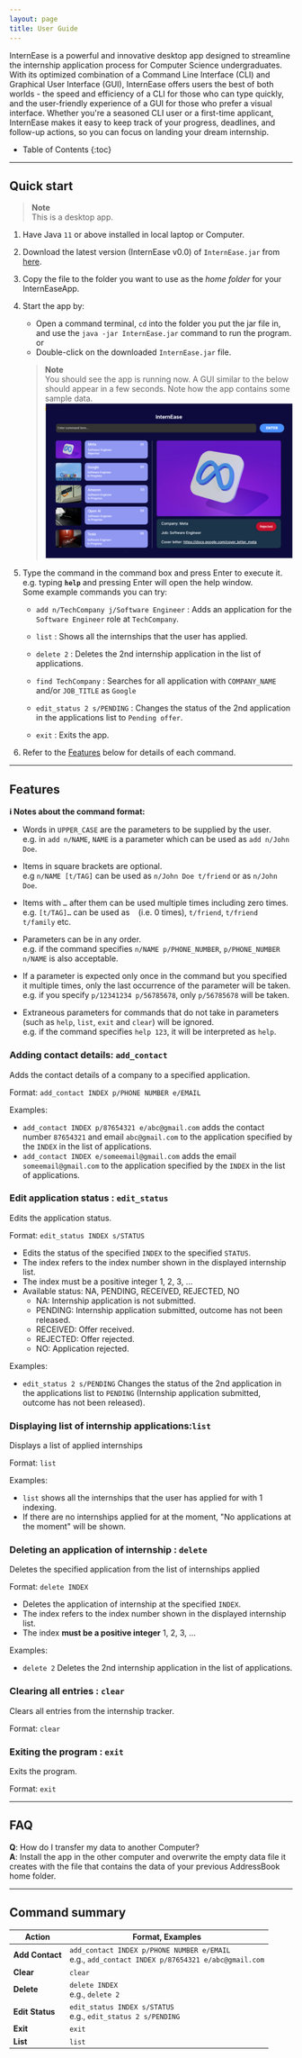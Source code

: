 ```yaml
---
layout: page
title: User Guide
---
```


InternEase is a powerful and innovative desktop app designed to streamline the internship application process for Computer Science undergraduates. With its optimized combination of a Command Line Interface (CLI) and Graphical User Interface (GUI), InternEase offers users the best of both worlds - the speed and efficiency of a CLI for those who can type quickly, and the user-friendly experience of a GUI for those who prefer a visual interface. Whether you're a seasoned CLI user or a first-time applicant, InternEase makes it easy to keep track of your progress, deadlines, and follow-up actions, so you can focus on landing your dream internship.

* Table of Contents
  {:toc}

--------------------------------------------------------------------------------------------------------------------

## Quick start

> **Note**<br>
> This is a desktop app.

1. Have Java `11` or above installed in local laptop or Computer.

2. Download the latest version (InternEase v0.0) of `InternEase.jar` from [here](https://github.com/AY2223S2-CS2103T-W15-4/tp/releases).<br>

3. Copy the file to the folder you want to use as the _home folder_ for your InternEaseApp.

4. Start the app by:
    - Open a command terminal, `cd` into the folder you put the jar file in, and use the `java -jar InternEase.jar` command to run the program.<br>
      or
    - Double-click on the downloaded `InternEase.jar` file.<br>
   > **Note**<br>
   > You should see the app is running now. A GUI similar to the below should appear in a few seconds. Note how the app contains some sample data.<br>
   ![Ui](images/Ui.png)

5. Type the command in the command box and press Enter to execute it. e.g. typing **`help`** and pressing Enter will open the help window.<br>
   Some example commands you can try:

    * `add n/TechCompany j/Software Engineer` : Adds an application for the `Software Engineer` role at `TechCompany`.

    * `list` : Shows all the internships that the user has applied.

    * `delete 2` : Deletes the 2nd internship application in the list of applications.

    * `find TechCompany` : Searches for all application with `COMPANY_NAME` and/or `JOB_TITLE` as `Google`

    * `edit_status 2 s/PENDING` : Changes the status of the 2nd application in the applications list to `Pending offer`.

    * `exit` : Exits the app.

6. Refer to the [Features](#features) below for details of each command.

--------------------------------------------------------------------------------------------------------------------

## Features

<div markdown="block" class="alert alert-info">

**:information_source: Notes about the command format:**<br>

* Words in `UPPER_CASE` are the parameters to be supplied by the user.<br>
  e.g. in `add n/NAME`, `NAME` is a parameter which can be used as `add n/John Doe`.

* Items in square brackets are optional.<br>
  e.g `n/NAME [t/TAG]` can be used as `n/John Doe t/friend` or as `n/John Doe`.

* Items with `…`​ after them can be used multiple times including zero times.<br>
  e.g. `[t/TAG]…​` can be used as ` ` (i.e. 0 times), `t/friend`, `t/friend t/family` etc.

* Parameters can be in any order.<br>
  e.g. if the command specifies `n/NAME p/PHONE_NUMBER`, `p/PHONE_NUMBER n/NAME` is also acceptable.

* If a parameter is expected only once in the command but you specified it multiple times, only the last occurrence of the parameter will be taken.<br>
  e.g. if you specify `p/12341234 p/56785678`, only `p/56785678` will be taken.

* Extraneous parameters for commands that do not take in parameters (such as `help`, `list`, `exit` and `clear`) will be ignored.<br>
  e.g. if the command specifies `help 123`, it will be interpreted as `help`.

</div>

### Adding contact details: `add_contact`

Adds the contact details of a company to a specified application.

Format: `add_contact INDEX p/PHONE NUMBER e/EMAIL`

Examples:
* `add_contact INDEX p/87654321 e/abc@gmail.com` adds the contact number `87654321` and email `abc@gmail.com` to the application specified by the `INDEX` in the list of applications.
* `add_contact INDEX e/someemail@gmail.com` adds the email `someemail@gmail.com` to the application specified by the `INDEX` in the list of applications.

### Edit application status : `edit_status`

Edits the application status.

Format: `edit_status INDEX s/STATUS`
- Edits the status of the specified `INDEX` to the specified `STATUS`.
- The index refers to the index number shown in the displayed internship list.
- The index must be a positive integer 1, 2, 3, …​
- Available status: NA, PENDING, RECEIVED, REJECTED, NO
    - NA: Internship application is not submitted.
    - PENDING: Internship application submitted, outcome has not been released.
    - RECEIVED: Offer received.
    - REJECTED: Offer rejected.
    - NO: Application rejected.

Examples:
* `edit_status 2 s/PENDING` Changes the status of the 2nd application in the applications list to `PENDING` (Internship application submitted, outcome has not been released).

### Displaying list of internship applications:`list`

Displays a list of applied internships

Format: `list`

Examples:

* `list` shows all the internships that the user has applied for with 1 indexing.
* If there are no internships applied for at the moment,
  "No applications at the moment" will be shown.

### Deleting an application of internship : `delete`

Deletes the specified application from the list of internships applied

Format: `delete INDEX`

* Deletes the application of internship at the specified `INDEX`.
* The index refers to the index number shown in the displayed internship list.
* The index **must be a positive integer** 1, 2, 3, …​

Examples:
* `delete 2` Deletes the 2nd internship application in the list of applications.

### Clearing all entries : `clear`

Clears all entries from the internship tracker.

Format: `clear`

### Exiting the program : `exit`

Exits the program.

Format: `exit`

--------------------------------------------------------------------------------------------------------------------

## FAQ

**Q**: How do I transfer my data to another Computer?<br>
**A**: Install the app in the other computer and overwrite the empty data file it creates with the file that contains the data of your previous AddressBook home folder.

--------------------------------------------------------------------------------------------------------------------

## Command summary

Action | Format, Examples
--------|------------------
**Add Contact** | `add_contact INDEX p/PHONE NUMBER e/EMAIL` <br> e.g., `add_contact INDEX p/87654321 e/abc@gmail.com`
**Clear**  | `clear`                             
**Delete** | `delete INDEX`<br> e.g., `delete 2`                              
**Edit Status** | `edit_status INDEX s/STATUS` <br> e.g., `edit_status 2 s/PENDING`
**Exit**   | `exit` 
**List** |`list`
